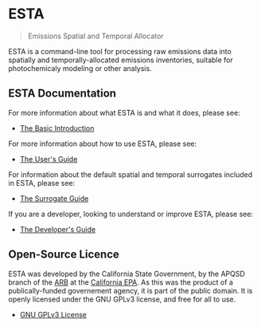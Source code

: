 # ESTA

> Emissions Spatial and Temporal Allocator

ESTA is a command-line tool for processing raw emissions data into spatially and temporally-allocated emissions inventories, suitable for photochemicaly modeling or other analysis.


## ESTA Documentation

For more information about what ESTA is and what it does, please see:

* [The Basic Introduction](docs/BASIC_INTRO.md)

For more information about how to use ESTA, please see:

* [The User's Guide](docs/USERS_GUIDE.md)

For information about the default spatial and temporal surrogates included in ESTA, please see:

* [The Surrogate Guide](docs/SURROGATES.md)

If you are a developer, looking to understand or improve ESTA, please see:

* [The Developer's Guide](docs/DEVELOPERS.md)


## Open-Source Licence

ESTA was developed by the California State Government, by the APQSD branch of the [ARB](http://www.arb.ca.gov/homepage.htm) at the [California EPA](http://www.calepa.ca.gov/).  As this was the product of a publically-funded governement agency, it is part of the public domain. It is openly licensed under the GNU GPLv3 license, and free for all to use.

* [GNU GPLv3 License](LICENSE)
